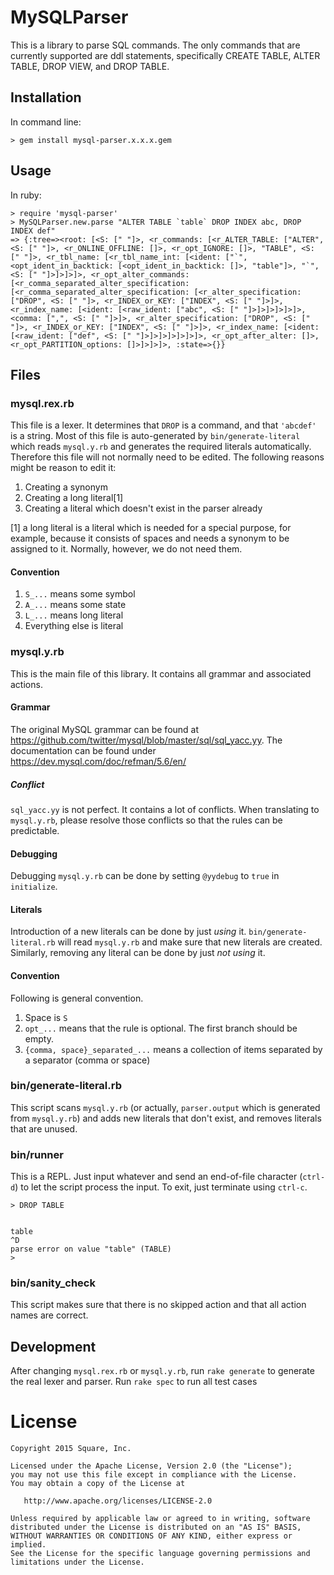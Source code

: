 MySQLParser
===========

This is a library to parse SQL commands. The only commands that are currently
supported are ddl statements, specifically CREATE TABLE, ALTER TABLE, DROP VIEW,
and DROP TABLE.

Installation
------------

In command line:

    > gem install mysql-parser.x.x.x.gem

Usage
-----

In ruby:

    > require 'mysql-parser'
    > MySQLParser.new.parse "ALTER TABLE `table` DROP INDEX abc, DROP INDEX def"
    => {:tree=><root: [<S: [" "]>, <r_commands: [<r_ALTER_TABLE: ["ALTER", <S: [" "]>, <r_ONLINE_OFFLINE: []>, <r_opt_IGNORE: []>, "TABLE", <S: [" "]>, <r_tbl_name: [<r_tbl_name_int: [<ident: ["`", <opt_ident_in_backtick: [<opt_ident_in_backtick: []>, "table"]>, "`", <S: [" "]>]>]>]>, <r_opt_alter_commands: [<r_comma_separated_alter_specification: [<r_comma_separated_alter_specification: [<r_alter_specification: ["DROP", <S: [" "]>, <r_INDEX_or_KEY: ["INDEX", <S: [" "]>]>, <r_index_name: [<ident: [<raw_ident: ["abc", <S: [" "]>]>]>]>]>]>, <comma: [",", <S: [" "]>]>, <r_alter_specification: ["DROP", <S: [" "]>, <r_INDEX_or_KEY: ["INDEX", <S: [" "]>]>, <r_index_name: [<ident: [<raw_ident: ["def", <S: [" "]>]>]>]>]>]>]>, <r_opt_after_alter: []>, <r_opt_PARTITION_options: []>]>]>]>, :state=>{}}

Files
-----

### mysql.rex.rb
This file is a lexer. It determines that `DROP` is a command, and
that `'abcdef'` is a string. Most of this file is auto-generated
by `bin/generate-literal` which reads `mysql.y.rb` and generates the required
literals automatically. Therefore this file will not normally need to be edited.
The following reasons might be reason to edit it:

1. Creating a synonym
2. Creating a long literal[1]
3. Creating a literal which doesn't exist in the parser already

[1] a long literal is a literal which is needed for a special purpose, for example,
because it consists of spaces and needs a synonym to be assigned to it.
Normally, however, we do not need them.

#### Convention

1. `S_...` means some symbol
2. `A_...` means some state
3. `L_...` means long literal
4. Everything else is literal

### mysql.y.rb
This is the main file of this library. It contains all grammar and associated
actions.

#### Grammar

The original MySQL grammar can be found at
https://github.com/twitter/mysql/blob/master/sql/sql_yacc.yy. The documentation
can be found under https://dev.mysql.com/doc/refman/5.6/en/

##### Conflict
`sql_yacc.yy` is not perfect. It contains a lot of conflicts. When translating
to `mysql.y.rb`, please resolve those conflicts so that the rules can be
predictable.

#### Debugging

Debugging `mysql.y.rb` can be done by setting `@yydebug` to `true` in
`initialize`.

#### Literals

Introduction of a new literals can be done by just _using_ it. `bin/generate-literal.rb`
will read `mysql.y.rb` and make sure that new literals are created.
Similarly, removing any literal can be done by just _not using_ it.

#### Convention

Following is general convention.

1. Space is `S`
2. `opt_...` means that the rule is optional. The first branch should be
empty.
3. `{comma, space}_separated_...` means a collection of items separated by
a separator (comma or space)

### bin/generate-literal.rb

This script scans `mysql.y.rb` (or actually, `parser.output` which is
generated from `mysql.y.rb`) and adds new literals that don't exist, and
removes literals that are unused.

### bin/runner

This is a REPL. Just input whatever and send an end-of-file character
(`ctrl-d`) to let the script process the input. To exit, just terminate
using `ctrl-c`.

    > DROP TABLE


    table
    ^D
    parse error on value "table" (TABLE)
    >

### bin/sanity_check

This script makes sure that there is no skipped action and that all action
names are correct.

Development
-----------

After changing `mysql.rex.rb` or `mysql.y.rb`, run `rake generate` to
generate the real lexer and parser. Run `rake spec` to run all test cases

License
=======

    Copyright 2015 Square, Inc.

    Licensed under the Apache License, Version 2.0 (the "License");
    you may not use this file except in compliance with the License.
    You may obtain a copy of the License at

       http://www.apache.org/licenses/LICENSE-2.0

    Unless required by applicable law or agreed to in writing, software
    distributed under the License is distributed on an "AS IS" BASIS,
    WITHOUT WARRANTIES OR CONDITIONS OF ANY KIND, either express or implied.
    See the License for the specific language governing permissions and
    limitations under the License.
